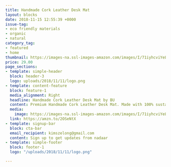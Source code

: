 ```yaml
---
title: Handmade Cork Leather Desk Mat
layout: blocks
date: 2018-11-15 12:55:39 +0000
issue-tag:
- eco friendly materials
- organic
- natural
category_tag:
- featured
- home
thumbnail: https://images-na.ssl-images-amazon.com/images/I/71iyhcviYeL._SL1500_.jpg
price: 29.00
page_sections:
- template: simple-header
  block: header-3
  logo: uploads/2018/11/11/logo.png
- template: content-feature
  block: feature-1
  media_alignment: Right
  headline: Handmade Cork Leather Desk Mat by BU
  content: Premium Handmade Cork Leather Desk Mat. Made with 100% sustainable cork leather, it makes the perfect gift for conscientious creatives. Or simply anyone who appreciates thoughtful design.
  media:
    image: https://images-na.ssl-images-amazon.com/images/I/71iyhcviYeL._SL1500_.jpg
  link: https://amzn.to/2OSeNtX
- template: signup-bar
  block: cta-bar
  email_recipient: kimszelong@gmail.com
  content: Sign up to get updates from nadaar
- template: simple-footer
  block: footer-1
  logo: "/uploads/2018/11/11/logo.png"

---
```

